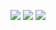 ![](https://github-profile-summary-cards.vercel.app/api/cards/profile-details?username=9NANI9&theme=dark)
![](https://github-profile-summary-cards.vercel.app/api/cards/stats?username=9NANI9&theme=dark)
![](https://github-profile-summary-cards.vercel.app/api/cards/productive-time?username=9NANI9&theme=dark)
